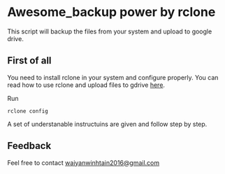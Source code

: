 # Awesome_backup power by rclone
This script will backup the files from your system and upload to google drive.

## First of all
You need to install rclone in your system and configure properly.
You can read how to use rclone and upload files to gdrive [here](https://rclone.org/drive/).

Run
```
rclone config
```
A set of understanable instructuins are given and follow step by step.

## Feedback
Feel free to contact waiyanwinhtain2016@gmail.com

